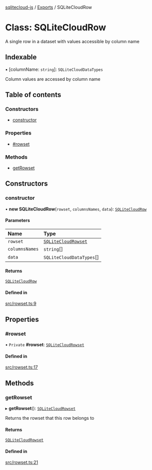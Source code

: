 [sqlitecloud-js](../README.md) / [Exports](../modules.md) / SQLiteCloudRow

# Class: SQLiteCloudRow

A single row in a dataset with values accessible by column name

## Indexable

▪ [columnName: `string`]: `SQLiteCloudDataTypes`

Column values are accessed by column name

## Table of contents

### Constructors

- [constructor](SQLiteCloudRow.md#constructor)

### Properties

- [#rowset](SQLiteCloudRow.md##rowset)

### Methods

- [getRowset](SQLiteCloudRow.md#getrowset)

## Constructors

### constructor

• **new SQLiteCloudRow**(`rowset`, `columnsNames`, `data`): [`SQLiteCloudRow`](SQLiteCloudRow.md)

#### Parameters

| Name | Type |
| :------ | :------ |
| `rowset` | [`SQLiteCloudRowset`](SQLiteCloudRowset.md) |
| `columnsNames` | `string`[] |
| `data` | `SQLiteCloudDataTypes`[] |

#### Returns

[`SQLiteCloudRow`](SQLiteCloudRow.md)

#### Defined in

[src/rowset.ts:9](https://github.com/sqlitecloud/sqlitecloud-js/blob/802b4cb/src/rowset.ts#L9)

## Properties

### #rowset

• `Private` **#rowset**: [`SQLiteCloudRowset`](SQLiteCloudRowset.md)

#### Defined in

[src/rowset.ts:17](https://github.com/sqlitecloud/sqlitecloud-js/blob/802b4cb/src/rowset.ts#L17)

## Methods

### getRowset

▸ **getRowset**(): [`SQLiteCloudRowset`](SQLiteCloudRowset.md)

Returns the rowset that this row belongs to

#### Returns

[`SQLiteCloudRowset`](SQLiteCloudRowset.md)

#### Defined in

[src/rowset.ts:21](https://github.com/sqlitecloud/sqlitecloud-js/blob/802b4cb/src/rowset.ts#L21)
